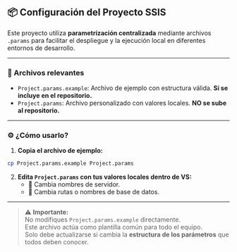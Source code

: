 ## 📦 Configuración del Proyecto SSIS

Este proyecto utiliza **parametrización centralizada** mediante archivos `.params` para facilitar el despliegue y la ejecución local en diferentes entornos de desarrollo.

---

### 📁 Archivos relevantes

- `Project.params.example`: Archivo de ejemplo con estructura válida. **Sí se incluye en el repositorio.**
- `Project.params`: Archivo personalizado con valores locales. **NO se sube al repositorio.**

---

### ⚙️ ¿Cómo usarlo?

1. **Copia el archivo de ejemplo:**

```bash
cp Project.params.example Project.params
```

2. **Edita `Project.params` con tus valores locales dentro de VS:**
   - 🔧 Cambia nombres de servidor.
   - 📂 Cambia rutas o nombres de base de datos.
---

> ⚠️ **Importante:**  
> No modifiques `Project.params.example` directamente.  
> Este archivo actúa como plantilla común para todo el equipo.  
> Solo debe actualizarse si cambia la **estructura de los parámetros** que todos deben conocer.
